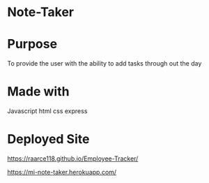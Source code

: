 # Note-Taker

# Purpose
To provide the user with the ability to add tasks through out the day

# Made with
Javascript
html
css
express


# Deployed Site
https://raarce118.github.io/Employee-Tracker/

https://mi-note-taker.herokuapp.com/
